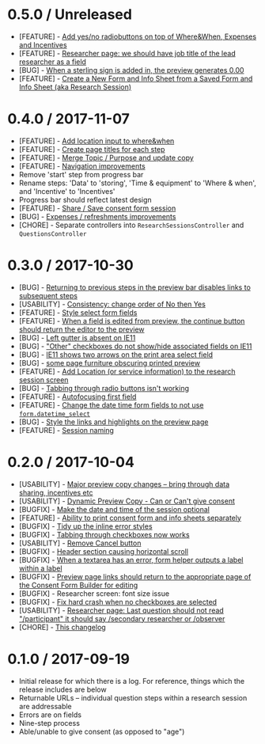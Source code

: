 # 0.5.0 / Unreleased

* [FEATURE] - [Add yes/no radiobuttons on top of Where&When, Expenses and Incentives](https://trello.com/c/Ncnz0D6S/229-2-add-yes-no-radiobuttons-on-top-of-wherewhen-expenses-and-incentives)
* [FEATURE] - [Researcher page: we should have job title of the lead researcher as a field](https://trello.com/c/HvKi9NwT/169-2-researcher-page-we-should-have-job-title-of-the-lead-researcher-as-a-field)
* [BUG] - [When a sterling sign is added in, the preview generates 0.00](https://trello.com/c/IHdoFxEl/246-3-bug-when-a-sterling-sign-is-added-in-the-preview-generates-000)
* [FEATURE] - [Create a New Form and Info Sheet from a Saved Form and Info Sheet (aka Research Session)](https://trello.com/c/qYBbtDC9/87-create-a-new-form-and-info-sheet-from-a-saved-form-and-info-sheet-aka-research-session)

# 0.4.0 / 2017-11-07

* [FEATURE] - [Add location input to where&when](https://trello.com/c/wdLqH6qT/228-1-add-location-input-to-wherewhen)
* [FEATURE] - [Create page titles for each step](https://trello.com/c/iZY1S1ZC/200-3-create-page-titles-for-each-step)
* [FEATURE] - [Merge Topic / Purpose and update copy](https://trello.com/c/YIQw4isH/208-3-merge-topic-purpose-and-update-copy)
* [FEATURE] - [Navigation improvements](https://trello.com/c/nVXG9lGt/144-navigation-improvements)
* Remove 'start' step from progress bar
* Rename steps: 'Data' to 'storing', 'Time & equipment' to 'Where & when', and 'Incentive' to 'Incentives'
* Progress bar should reflect latest design
* [FEATURE] - [Share / Save consent form session](https://trello.com/c/zU3zqiy1/92-5-share-save-consent-form-session)
* [BUG] - [Expenses / refreshments improvements](https://trello.com/c/2mT0SkHT/212-2-expenses-refreshments-improvements)
* [CHORE] - Separate controllers into `ResearchSessionsController` and `QuestionsController`

# 0.3.0 / 2017-10-30

* [BUG] - [Returning to previous steps in the preview bar disables links to subsequent steps](https://trello.com/c/0k7u2liM/199-bug-returning-to-previous-steps-in-the-preview-bar-disables-links-to-subsequent-steps)
* [USABILITY] - [Consistency: change order of No then Yes](https://trello.com/c/IjZuVOkS/182-consistency-change-order-of-no-then-yes)
* [FEATURE] - [Style select form fields](https://trello.com/c/Oi7CBb0t/180-style-select-form-fields)
* [FEATURE] - [When a field is edited from preview, the continue button should return the editor to the preview](https://trello.com/c/6PUIvgXx/196-when-a-field-is-edited-from-preview-the-continue-button-should-return-the-editor-to-the-preview)
* [BUG] - [Left gutter is absent on IE11](https://trello.com/c/MHPi5b2K/198-left-gutter-is-absent-on-ie11)
* [BUG] - ["Other" checkboxes do not show/hide associated fields on IE11](https://trello.com/c/vU78qwtO/197-other-checkboxes-do-not-show-hide-associated-fields-on-ie11)
* [BUG] - [IE11 shows two arrows on the print area select field](https://trello.com/c/Y55ixqL5/206-ie11-shows-two-arrows-on-the-print-area-select-field)
* [BUG] - [some page furniture obscuring printed preview](https://trello.com/c/1EKgH3tL/188-2-bug-some-page-furniture-obscuring-printed-preview)
* [FEATURE] - [Add Location (or service information) to the research session screen](https://trello.com/c/yzOexm0b/175-3-add-location-or-service-information-to-the-research-session-screen)
* [BUG] - [Tabbing through radio buttons isn't working](https://trello.com/c/dRpWMj0g/220-tabbing-through-radio-buttons-isnt-working)
* [FEATURE] - [Autofocusing first field](https://trello.com/c/g7JyFg0O/141-3-autofocusing-first-field)
* [FEATURE] - [Change the date time form fields to not use `form.datetime_select`](https://trello.com/c/91fUZw28/189-3-change-the-date-time-form-fields-to-not-use-formdatetimeselect)
* [BUG] - [Style the links and highlights on the preview page](https://trello.com/c/DI8wiPw2/110-spike-style-the-links-and-highlights-on-the-preview-page)
* [FEATURE] - [Session naming](https://trello.com/c/VQbfdtLM/222-8-session-naming)

# 0.2.0 / 2017-10-04

* [USABILITY] - [Major preview copy changes – bring through data sharing, incentives etc](https://trello.com/c/lxrTEvdo/157-5-validate-that-all-relevant-content-from-the-form-is-reflected-in-the-preview-copy)
* [USABILITY] - [Dynamic Preview Copy - Can or Can't give consent](https://trello.com/c/uexOizmX/146-dynamic-preview-copy-can-or-cant-give-consent)
* [BUGFIX] - [Make the date and time of the session optional](https://trello.com/c/MfcP4OQX/149-3-in-reality-the-date-and-time-of-the-session-is-not-optional)
* [FEATURE] - [Ability to print consent form and info sheets separately](https://trello.com/c/EhJjHEjS/158-ability-to-print-consent-form-and-info-sheets-separately)
* [BUGFIX] - [Tidy up the inline error styles](https://trello.com/c/qmwS3Q2b/164-tidy-up-the-inline-error-styles)
* [BUGFIX] - [Tabbing through checkboxes now works](https://trello.com/c/AtwZN5N8/136-tabbing-through-checkboxes-isnt-working)
* [USABILITY] - [Remove Cancel button](https://trello.com/c/XWoysuWu/107-1-remove-cancel-button)
* [BUGFIX] - [Header section causing horizontal scroll](https://trello.com/c/IukVaf3c/100-2-header-section-causing-horizontal-scroll)
* [BUGFIX] - [When a textarea has an error, form helper outputs a label within a label](https://trello.com/c/XDkR3yhr/165-bug-when-a-textarea-has-an-error-form-helper-outputs-a-label-within-a-label)
* [BUGFIX] - [Preview page links should return to the appropriate page of the Consent Form Builder for editing](https://trello.com/c/p6HAGJRa/176-bug-preview-page-links-should-return-to-the-appropriate-page-of-the-consent-form-builder-for-editing)
* [BUGFIX] - Researcher screen: font size issue
* [BUGFIX] - [Fix hard crash when no checkboxes are selected](https://trello.com/c/Yz48ihXf/177-3-bug-if-you-dont-select-from-a-list-of-checkboxes-when-thats-the-only-input-you-get-this-error)
* [USABILITY] - [Researcher page: Last question should not read "/participant" it should say /secondary researcher or /observer](https://trello.com/c/vVxZhTh1/168-1-researcher-page-last-question-should-not-read-participant-it-should-say-secondary-researcher-or-observer)
* [CHORE] - [This changelog](https://trello.com/c/8HFvUI0z/109-spike-ensure-that-each-release-has-an-appropriate-version-and-codename-based-on-semver-and-ntwicm-releases-4h#comment-59d3aa4e68fe1471489a1090)

# 0.1.0 / 2017-09-19

* Initial release for which there is a log. For reference, things which the release includes are below
* Returnable URLs – individual question steps within a research session are addressable
* Errors are on fields
* Nine-step process
* Able/unable to give consent (as opposed to "age")
